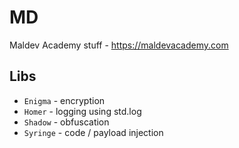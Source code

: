 # MD

Maldev Academy stuff - https://maldevacademy.com

## Libs

* `Enigma` - encryption
* `Homer` - logging using std.log
* `Shadow` - obfuscation
* `Syringe` - code / payload injection
